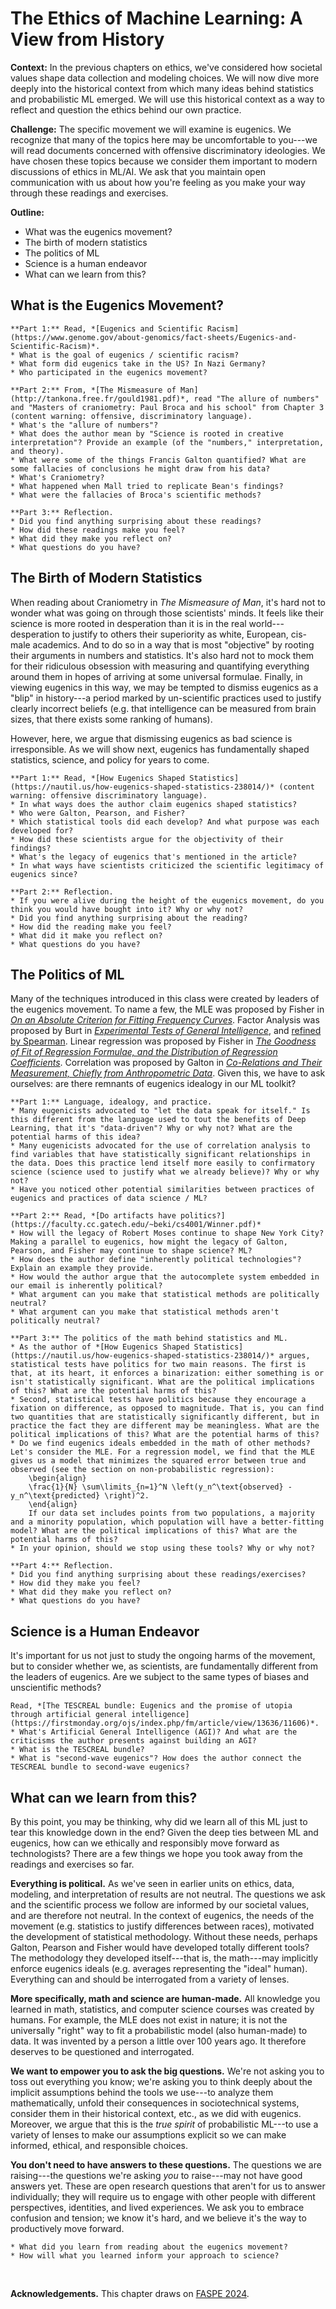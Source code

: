 # The Ethics of Machine Learning: A View from History

**Context:** In the previous chapters on ethics, we've considered how societal values shape data collection and modeling choices. We will now dive more deeply into the historical context from which many ideas behind statistics and probabilistic ML emerged. We will use this historical context as a way to reflect and question the ethics behind our own practice. 

**Challenge:** The specific movement we will examine is eugenics. We recognize that many of the topics here may be uncomfortable to you---we will read documents concerned with offensive discriminatory ideologies. We have chosen these topics because we consider them important to modern discussions of ethics in ML/AI. We ask that you maintain open communication with us about how you're feeling as you make your way through these readings and exercises. 

**Outline:** 
* What was the eugenics movement?
* The birth of modern statistics
* The politics of ML
* Science is a human endeavor
* What can we learn from this?


## What is the Eugenics Movement?

````{admonition} Exercise: Background on Eugenics
**Part 1:** Read, *[Eugenics and Scientific Racism](https://www.genome.gov/about-genomics/fact-sheets/Eugenics-and-Scientific-Racism)*.
* What is the goal of eugenics / scientific racism?
* What form did eugenics take in the US? In Nazi Germany?
* Who participated in the eugenics movement?

**Part 2:** From, *[The Mismeasure of Man](http://tankona.free.fr/gould1981.pdf)*, read "The allure of numbers" and "Masters of craniometry: Paul Broca and his school" from Chapter 3 (content warning: offensive, discriminatory language). 
* What's the "allure of numbers"?
* What does the author mean by "Science is rooted in creative interpretation"? Provide an example (of the "numbers," interpretation, and theory). 
* What were some of the things Francis Galton quantified? What are some fallacies of conclusions he might draw from his data?
* What's Craniometry? 
* What happened when Mall tried to replicate Bean's findings? 
* What were the fallacies of Broca's scientific methods?

**Part 3:** Reflection.
* Did you find anything surprising about these readings?
* How did these readings make you feel?
* What did they make you reflect on?
* What questions do you have?
````



## The Birth of Modern Statistics


When reading about Craniometry in *The Mismeasure of Man*, it's hard not to wonder what was going on through those scientists' minds. It feels like their science is more rooted in desperation than it is in the real world--- desperation to justify to others their superiority as white, European, cis-male academics. And to do so in a way that is most "objective" by rooting their arguments in numbers and statistics. It's also hard not to mock them for their ridiculous obsession with measuring and quantifying everything around them in hopes of arriving at some universal formulae. Finally, in viewing eugenics in this way, we may be tempted to dismiss eugenics as a "blip" in history---a period marked by un-scientific practices used to justify clearly incorrect beliefs (e.g. that intelligence can be measured from brain sizes, that there exists some ranking of humans). 

However, here, we argue that dismissing eugenics as bad science is irresponsible. As we will show next, eugenics has fundamentally shaped statistics, science, and policy for years to come.


````{admonition} Exercise: The Development of Modern Statistics
**Part 1:** Read, *[How Eugenics Shaped Statistics](https://nautil.us/how-eugenics-shaped-statistics-238014/)* (content warning: offensive discriminatory language). 
* In what ways does the author claim eugenics shaped statistics?
* Who were Galton, Pearson, and Fisher? 
* Which statistical tools did each develop? And what purpose was each developed for?
* How did these scientists argue for the objectivity of their findings?
* What's the legacy of eugenics that's mentioned in the article?
* In what ways have scientists criticized the scientific legitimacy of eugenics since?

**Part 2:** Reflection.
* If you were alive during the height of the eugenics movement, do you think you would have bought into it? Why or why not?
* Did you find anything surprising about the reading?
* How did the reading make you feel?
* What did it make you reflect on?
* What questions do you have?
````


## The Politics of ML

Many of the techniques introduced in this class were created by leaders of the eugenics movement. To name a few, the MLE was proposed by Fisher in *[On an Absolute Criterion for Fitting Frequency Curves](https://www.jstor.org/stable/2246266)*. Factor Analysis was proposed by Burt in *[Experimental Tests of General Intelligence](https://bpspsychub.onlinelibrary.wiley.com/doi/10.1111/j.2044-8295.1909.tb00197.x)*, and [refined by Spearman](https://www.semanticscholar.org/paper/Charles-Spearman%2C-Cyril-Burt%2C-and-the-origins-of-Lovie-Lovie/b4f2fe99f093d7dce355b3a1aff15889b0e364c3). Linear regression was proposed by Fisher in *[The Goodness of Fit of Regression Formulae, and the Distribution of Regression Coefficients](https://www.jstor.org/stable/2341124)*. Correlation was proposed by Galton in *[Co-Relations and Their Measurement, Chiefly from Anthropometric Data](https://www.jstor.org/stable/114860)*. Given this, we have to ask ourselves: are there remnants of eugenics idealogy in our ML toolkit? 


````{admonition} Exercise: The Politics of Artifacts
**Part 1:** Language, idealogy, and practice. 
* Many eugenicists advocated to "let the data speak for itself." Is this different from the language used to tout the benefits of Deep Learning, that it's "data-driven"? Why or why not? What are the potential harms of this idea?
* Many eugenicists advocated for the use of correlation analysis to find variables that have statistically significant relationships in the data. Does this practice lend itself more easily to confirmatory science (science used to justify what we already believe)? Why or why not? 
* Have you noticed other potential similarities between practices of eugenics and practices of data science / ML?

**Part 2:** Read, *[Do artifacts have politics?](https://faculty.cc.gatech.edu/~beki/cs4001/Winner.pdf)*
* How will the legacy of Robert Moses continue to shape New York City? Making a parallel to eugenics, how might the legacy of Galton, Pearson, and Fisher may continue to shape science? ML? 
* How does the author define "inherently political technologies"? Explain an example they provide. 
* How would the author argue that the autocomplete system embedded in our email is inherently political? 
* What argument can you make that statistical methods are politically neutral?
* What argument can you make that statistical methods aren't politically neutral?

**Part 3:** The politics of the math behind statistics and ML. 
* As the author of *[How Eugenics Shaped Statistics](https://nautil.us/how-eugenics-shaped-statistics-238014/)* argues, statistical tests have politics for two main reasons. The first is that, at its heart, it enforces a binarization: either something is or isn't statistically significant. What are the political implications of this? What are the potential harms of this?
* Second, statistical tests have politics because they encourage a fixation on difference, as opposed to magnitude. That is, you can find two quantities that are statistically significantly different, but in practice the fact they are different may be meaningless. What are the political implications of this? What are the potential harms of this?
* Do we find eugenics ideals embedded in the math of other methods? Let's consider the MLE. For a regression model, we find that the MLE gives us a model that minimizes the squared error between true and observed (see the section on non-probabilistic regression):
    \begin{align}
    \frac{1}{N} \sum\limits_{n=1}^N \left(y_n^\text{observed} - y_n^\text{predicted} \right)^2.
    \end{align}
    If our data set includes points from two populations, a majority and a minority population, which population will have a better-fitting model? What are the political implications of this? What are the potential harms of this?
* In your opinion, should we stop using these tools? Why or why not?

**Part 4:** Reflection.
* Did you find anything surprising about these readings/exercises?
* How did they make you feel?
* What did they make you reflect on?
* What questions do you have?
````



## Science is a Human Endeavor


It's important for us not just to study the ongoing harms of the movement, but to consider whether we, as scientists, are fundamentally different from the leaders of eugenics. Are we subject to the same types of biases and unscientific methods? 


````{admonition} (OPTIONAL) Exercise: Eugenics in AI Research
Read, *[The TESCREAL bundle: Eugenics and the promise of utopia through artificial general intelligence](https://firstmonday.org/ojs/index.php/fm/article/view/13636/11606)*.
* What's Artificial General Intelligence (AGI)? And what are the criticisms the author presents against building an AGI?
* What is the TESCREAL bundle?
* What is "second-wave eugenics"? How does the author connect the TESCREAL bundle to second-wave eugenics?
````



## What can we learn from this?

By this point, you may be thinking, why did we learn all of this ML just to tear this knowledge down in the end? Given the deep ties between ML and eugenics, how can we ethically and responsibly move forward as technologists? There are a few things we hope you took away from the readings and exercises so far. 

**Everything is political.** As we've seen in earlier units on ethics, data, modeling, and interpretation of results are not neutral. The questions we ask and the scientific process we follow are informed by our societal values, and are therefore not neutral. In the context of eugenics, the needs of the movement (e.g. statistics to justify differences between races), motivated the development of statistical methodology. Without these needs, perhaps Galton, Pearson and Fisher would have developed totally different tools? The methodology they developed itself---that is, the math---may implicitly enforce eugenics ideals (e.g. averages representing the "ideal" human). Everything can and should be interrogated from a variety of lenses. 

**More specifically, math and science are human-made.** All knowledge you learned in math, statistics, and computer science courses was created by humans. For example, the MLE does not exist in nature; it is not the universally "right" way to fit a probabilistic model (also human-made) to data. It was invented by a person a little over 100 years ago. It therefore deserves to be questioned and interrogated. 

**We want to empower you to ask the big questions.** We're not asking you to toss out everything you know; we're asking you to think deeply about the implicit assumptions behind the tools we use---to analyze them mathematically, unfold their consequences in sociotechnical systems, consider them in their historical context, etc., as we did with eugenics. Moreover, we argue that this is the *true spirit* of probabilistic ML---to use a variety of lenses to make our assumptions explicit so we can make informed, ethical, and responsible choices. 

**You don't need to have answers to these questions.** The questions we are raising---the questions we're asking *you* to raise---may not have good answers yet. These are open research questions that aren't for us to answer individually; they will require us to engage with other people with different perspectives, identities, and lived experiences. We ask you to embrace confusion and tension; we know it's hard, and we believe it's the way to productively move forward. 


````{admonition} Exercise: Reflection
* What did you learn from reading about the eugenics movement? 
* How will what you learned inform your approach to science?
````


<br/>

**Acknowledgements.** This chapter draws on [FASPE 2024](https://www.faspe-ethics.org/). 

